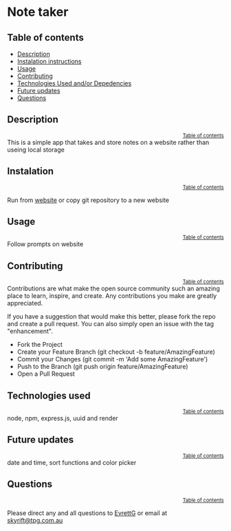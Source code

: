 # Note taker
  
  

## Table of contents
- [Description](#description)
- [Instalation instructions](#instalation-instructions)
- [Usage](#usage)
- [Contributing](#contributing)
- [Technologies Used and/or Depedencies](#technologies-used-and/or-depedencies)
- [Future updates](#future-updates)
- [Questions](#questions)
  
  


## Description
<div style="text-align: right;"><sup><a href="#table-of-contents">Table of contents</a></sup> </div>
This is a simple app that takes and store notes on a website rather than useing local storage


## Instalation  
<div style="text-align: right;"><sup><a href="#table-of-contents">Table of contents</a></sup> </div>

Run from [website](https://notetaker-byevrett.onrender.com/) or copy git repository to a new website 


## Usage
<div style="text-align: right;"><sup><a href="#table-of-contents">Table of contents</a></sup> </div>
Follow prompts on website


## Contributing
<div style="text-align: right;"><sup><a href="#table-of-contents">Table of contents</a></sup> </div>
Contributions are what make the open source community such an amazing place to learn, inspire, and create. Any contributions you make are greatly appreciated.

If you have a suggestion that would make this better, please fork the repo and create a pull request. You can also simply open an issue with the tag "enhancement".
  
- Fork the Project
- Create your Feature Branch (git checkout -b feature/AmazingFeature)
- Commit your Changes (git commit -m 'Add some AmazingFeature')
- Push to the Branch (git push origin feature/AmazingFeature)
- Open a Pull Request


## Technologies used
<div style="text-align: right;"><sup><a href="#table-of-contents">Table of contents</a></sup> </div>
node, npm, express.js, uuid and render


## Future updates
<div style="text-align: right;"><sup><a href="#table-of-contents">Table of contents</a></sup> </div>
date and time, sort functions and color picker


## Questions
<div style="text-align: right;"><sup><a href="#table-of-contents">Table of contents</a></sup> </div>

Please direct any and all questions to [EvrettG](https://github.com/EvrettG) or email at  [skyrift@tpg.com.au](skyrift@tpg.com.au)
